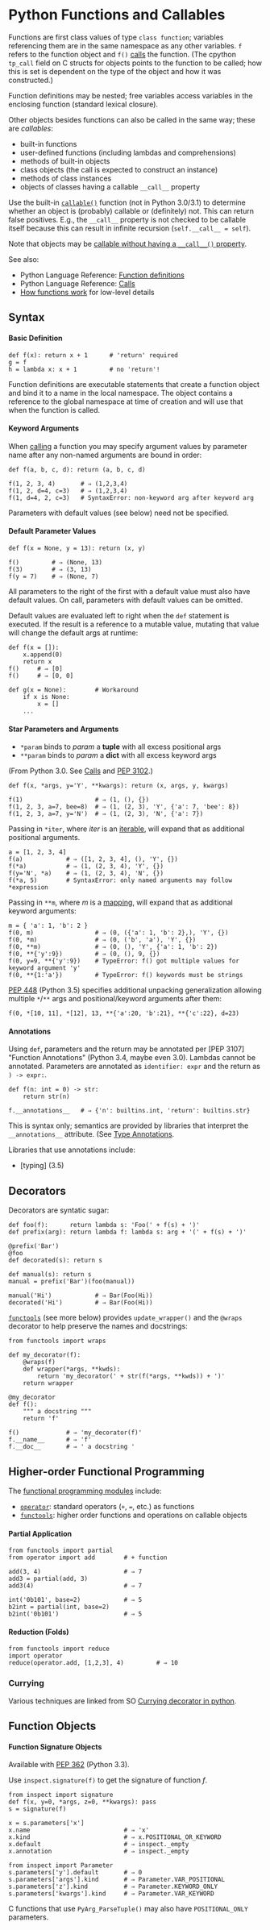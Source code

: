 Python Functions and Callables
==============================

Functions are first class values of type `class function`; variables
referencing them are in the same namespace as any other variables. `f`
refers to the function object and `f()` [calls] the function. (The
cpython `tp_call` field on C structs for objects points to the
function to be called; how this is set is dependent on the type of the
object and how it was constructed.)

Function definitions may be nested; free variables access variables in
the enclosing function (standard lexical closure).

Other objects besides functions can also be called in the same way;
these are _callables_:
  * built-in functions
  * user-defined functions (including lambdas and comprehensions)
  * methods of built-in objects
  * class objects (the call is expected to construct an instance)
  * methods of class instances
  * objects of classes having a callable `__call__` property

Use the built-in [`callable()`] function (not in Python 3.0/3.1) to
determine whether an object is (probably) callable or (definitely)
not. This can return false positives. E.g., the `__call__` property is
not checked to be callable itself because this can result in infinite
recursion (`self.__call__ = self`).

Note that objects may be [callable without having a `__call__()`
property][so-111255].

See also:
* Python Language Reference: [Function definitions][funcdef]
* Python Language Reference: [Calls]
* [How functions work][hfw] for low-level details


Syntax
------

#### Basic Definition

    def f(x): return x + 1      # 'return' required
    g = f
    h = lambda x: x + 1         # no 'return'!

Function definitions are executable statements that create a function
object and bind it to a name in the local namespace. The object
contains a reference to the global namespace at time of creation and
will use that when the function is called.

#### Keyword Arguments

When [calling][calls] a function you may specify argument values by
parameter name after any non-named arguments are bound in order:

    def f(a, b, c, d): return (a, b, c, d)

    f(1, 2, 3, 4)       # ⇒ (1,2,3,4)
    f(1, 2, d=4, c=3)   # ⇒ (1,2,3,4)
    f(1, d=4, 2, c=3)   # SyntaxError: non-keyword arg after keyword arg

Parameters with default values (see below) need not be specified.

#### Default Parameter Values

    def f(x = None, y = 13): return (x, y)

    f()         # ⇒ (None, 13)
    f(3)        # ⇒ (3, 13)
    f(y = 7)    # ⇒ (None, 7)

All parameters to the right of the first with a default value must
also have default values. On call, parameters with default values can
be omitted.

Default values are evaluated left to right when the `def` statement is
executed. If the result is a reference to a mutable value, mutating
that value will change the default args at runtime:

    def f(x = []):
        x.append(0)
        return x
    f()     # ⇒ [0]
    f()     # ⇒ [0, 0]

    def g(x = None):        # Workaround
        if x is None:
            x = []
        ...

#### Star Parameters and Arguments

* `*param` binds to _param_ a **tuple** with all excess positional args
* `**param` binds to _param_ a **dict** with all excess keyword args

(From Python 3.0. See [Calls] and [PEP 3102].)

    def f(x, *args, y='Y', **kwargs): return (x, args, y, kwargs)

    f(1)                    # ⇒ (1, (), {})
    f(1, 2, 3, a=7, bee=8)  # ⇒ (1, (2, 3), 'Y', {'a': 7, 'bee': 8})
    f(1, 2, 3, a=7, y='N')  # ⇒ (1, (2, 3), 'N', {'a': 7})

Passing in `*iter`, where _iter_ is an [iterable], will expand that as
additional positional arguments.

    a = [1, 2, 3, 4]
    f(a)            # ⇒ ([1, 2, 3, 4], (), 'Y', {})
    f(*a)           # ⇒ (1, (2, 3, 4), 'Y', {})
    f(y='N', *a)    # ⇒ (1, (2, 3, 4), 'N', {})
    f(*a, 5)        # SyntaxError: only named arguments may follow *expression

Passing in `**m`, where _m_ is a [mapping], will expand that as
additional keyword arguments:

    m = { 'a': 1, 'b': 2 }
    f(0, m)                 # ⇒ (0, ({'a': 1, 'b': 2},), 'Y', {})
    f(0, *m)                # ⇒ (0, ('b', 'a'), 'Y', {})
    f(0, **m)               # ⇒ (0, (), 'Y', {'a': 1, 'b': 2})
    f(0, **{'y':9})         # ⇒ (0, (), 9, {})
    f(0, y=9, **{'y':9})    # TypeError: f() got multiple values for keyword argument 'y'
    f(0, **{1:'a'})         # TypeError: f() keywords must be strings

[PEP 448] (Python 3.5) specifies additional unpacking generalization
allowing multiple `*`/`**` args and positional/keyword arguments after
them:

    f(0, *[10, 11], *[12], 13, **{'a':20, 'b':21}, **{'c':22}, d=23)

#### Annotations

Using `def`, parameters and the return may be annotated per [PEP 3107]
"Function Annotations" (Python 3.4, maybe even 3.0). Lambdas cannot be
annotated. Parameters are annotated as `identifier: expr` and the
return as `) -> expr:`. 

    def f(n: int = 0) -> str:
        return str(n)

    f.__annotations__   # ⇒ {'n': builtins.int, 'return': builtins.str}

This is syntax only; semantics are provided by libraries that
interpret the `__annotations__` attribute. (See [Type Annotations](
types.md#type-annotations).

Libraries that use annotations include:
* [typing] (3.5)


Decorators
----------

Decorators are syntatic sugar:

    def foo(f):      return lambda s: 'Foo(' + f(s) + ')'
    def prefix(arg): return lambda f: lambda s: arg + '(' + f(s) + ')'

    @prefix('Bar')
    @foo
    def decorated(s): return s

    def manual(s): return s
    manual = prefix('Bar')(foo(manual))

    manual('Hi')            # ⇒ Bar(Foo(Hi))
    decorated('Hi')         # ⇒ Bar(Foo(Hi))

[`functools`] (see more below) provides `update_wrapper()` and the
`@wraps` decorator to help preserve the names and docstrings:

    from functools import wraps

    def my_decorator(f):
        @wraps(f)
        def wrapper(*args, **kwds):
            return 'my_decorator(' + str(f(*args, **kwds)) + ')'
        return wrapper

    @my_decorator
    def f():
        """ a docstring """
        return 'f'

    f()             # ⇒ 'my_decorator(f)'
    f.__name__      # ⇒ 'f'
    f.__doc__       # ⇒ ' a docstring '


Higher-order Functional Programming
-----------------------------------

The [functional programming modules][fpmods] include:
* [`operator`]: standard operators (`+`, `=`, etc.) as functions
* [`functools`]: higher order functions and operations on callable objects

#### Partial Application

    from functools import partial
    from operator import add        # + function

    add(3, 4)                       # ⇒ 7
    add3 = partial(add, 3)
    add3(4)                         # ⇒ 7

    int('0b101', base=2)            # ⇒ 5
    b2int = partial(int, base=2)
    b2int('0b101')                  # ⇒ 5

#### Reduction (Folds)

    from functools import reduce
    import operator
    reduce(operator.add, [1,2,3], 4)         # ⇒ 10

### Currying

Various techniques are linked from SO [Currying decorator in python](
https://stackoverflow.com/q/9458271/107294).


Function Objects
----------------

#### Function Signature Objects

Available with [PEP 362] (Python 3.3).  

Use `inspect.signature(f)` to get the signature of function _f_.

    from inspect import signature
    def f(x, y=0, *args, z=0, **kwargs): pass
    s = signature(f)

    x = s.parameters['x']
    x.name                          # ⇒ 'x'
    x.kind                          # ⇒ x.POSITIONAL_OR_KEYWORD
    x.default                       # ⇒ inspect._empty
    x.annotation                    # ⇒ inspect._empty

    from inspect import Parameter
    s.parameters['y'].default       # ⇒ 0
    s.parameters['args'].kind       # ⇒ Parameter.VAR_POSITIONAL
    s.parameters['z'].kind          # ⇒ Parameter.KEYWORD_ONLY
    s.parameters['kwargs'].kind     # ⇒ Parameter.VAR_KEYWORD

C functions that use `PyArg_ParseTuple()` may also have
`POSITIONAL_ONLY` parameters.


[PEP 3102]: https://www.python.org/dev/peps/pep-3102/
[PEP 362]: https://www.python.org/dev/peps/pep-0362/
[PEP 448]: https://www.python.org/dev/peps/pep-0448/
[`callable()`]: https://docs.python.org/3/library/functions.html#callable
[`functools`]: https://docs.python.org/3/library/functools.html
[`operator`]: https://docs.python.org/3/library/operator.html
[calls]: https://docs.python.org/3/reference/expressions.html#calls
[fpmods]: https://docs.python.org/3/library/functional.html
[funcdef]: https://docs.python.org/3/reference/compound_stmts.html#function-definitions
[hfw]: https://stupidpythonideas.blogspot.com/2015/12/how-functions-work.html
[iterable]: https://docs.python.org/3/glossary.html#term-iterable
[mapping]: https://docs.python.org/3/glossary.html#term-mapping
[so-111255]: https://stackoverflow.com/a/111255/107294
